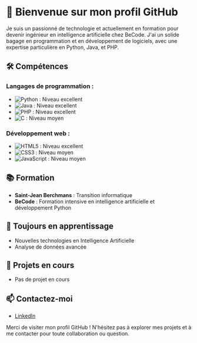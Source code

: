 # 👋 Bienvenue sur mon profil GitHub

Je suis un passionné de technologie et actuellement en formation pour devenir ingénieur en intelligence artificielle chez BeCode. J'ai un solide bagage en programmation et en développement de logiciels, avec une expertise particulière en Python, Java, et PHP.

## 🛠️ Compétences

### Langages de programmation :
- ![Python](https://img.shields.io/badge/-Python-3776AB?style=flat-square&logo=Python&logoColor=white) : Niveau excellent
- ![Java](https://img.shields.io/badge/Java-007396?style=flat&logo=Java&logoColor=white) : Niveau excellent
- ![PHP](https://img.shields.io/badge/-PHP-777BB4?style=flat-square&logo=PHP&logoColor=white) : Niveau excellent
- ![C](https://img.shields.io/badge/-C-A8B9CC?style=flat-square&logo=C&logoColor=white) : Niveau moyen

### Développement web :
- ![HTML5](https://img.shields.io/badge/-HTML5-E34F26?style=flat-square&logo=HTML5&logoColor=white) : Niveau excellent
- ![CSS3](https://img.shields.io/badge/-CSS3-1572B6?style=flat-square&logo=CSS3&logoColor=white) : Niveau moyen
- ![JavaScript](https://img.shields.io/badge/-JavaScript-F7DF1E?style=flat-square&logo=JavaScript&logoColor=black) : Niveau moyen


## 📚 Formation

- **Saint-Jean Berchmans** : Transition informatique
- **BeCode** : Formation intensive en intelligence artificielle et développement Python

## 🌱 Toujours en apprentissage

- Nouvelles technologies en Intelligence Artificielle
- Analyse de données avancée

## 📂 Projets en cours

- Pas de projet en cours

## 📫 Contactez-moi

- [LinkedIn](https://www.linkedin.com/in/colingregoire/)

Merci de visiter mon profil GitHub ! N'hésitez pas à explorer mes projets et à me contacter pour toute collaboration ou question.
